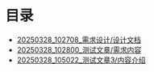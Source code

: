 # 目录
- [20250328_102708_需求设计/设计文档](/20250328_102708需求设计/设计文档.md)
- [20250328_102800_测试文章/需求内容](/20250328_102800测试文章/需求内容.md)
- [20250328_105022_测试文章3/内容介绍](20250328_105022_测试文章3/内容介绍.md)